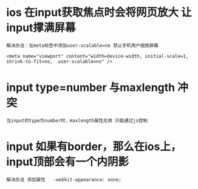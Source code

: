 # ios 在input获取焦点时会将网页放大 让input撑满屏幕
    解决办法：在meta标签中添加user-scalable=no 禁止手机用户缩放屏幕

    <meta name="viewport" content="width=device-width, initial-scale=1, shrink-to-fit=no,  user-scalable=no" />


# input type=number 与maxlength 冲突
    当input的type为number时，maxlength属性无效 只能通过js控制

# input 如果有border，那么在ios上，input顶部会有一个内阴影
    解决办法 添加属性   -webkit-appearance: none;
